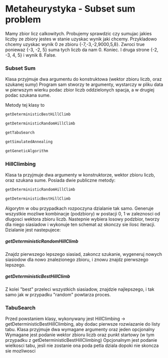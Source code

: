 # Metaheurystyka - Subset sum problem

Mamy zbior licz calkowitych. Probujemy sprawdzic czy sumujac jakies liczby ze zbiory jestes w stanie uzyskac wynik jaki chcemy.
Przykladowo chcemy uzyskac wynik 0 ze zbioru {-7,-3,-2,9000,5,8}. Zwroci true poniewaz {-3, -2, 5} suma tych liczb da nam 0. Koniec.
I druga strone {-2, -3, 4, 5} i wynik 8. False.


### Subset Sum
Klasa przyjmuje dwa argumentu do konstruktowa (wektor zbioru liczb, oraz szukanej sumy)
Program sam stworzy te argumenty, wystarczy w pliku data w pierwszym wierku podac zbior liczb oddzielonych spacja,
a w drugiej podac szukana sume.

Metody tej klasy to

```bash
getDeterministicBestHillClimb
```

```bash
getDeterministicRandomHillClimb
```

```bash
getTabuSearch
```

```bash
getSimulatedAnnealing
```

```bash
getGeneticAlgorithm
```

### HillClimbing

Klasa ta przyjmuje dwa argumenty w konstruktorze, wektor zbioru liczb, oraz szukana sume.
Posiada dwie publiczne metody:

```bash
getDeterministicRandomHillClimb
```

```bash
getDeterministicBestHillClimb
```

Algorytm w obu przypadkach rozpoczyna dzialanie tak samo.
Generuje wszystkie mozliwe kombinacje (podzbiory) w postacji 0, 1 w zaleznosci od dlugosci wektora zbioru liczb.
Nastepnie wybiera losowy podzbior, tworzy dla niego siasiadow i wykonuje ten schemat
az skonczy sie ilosc iteracji.
Dzialanie jest nastepujece:

##### getDeterministicRandomHillClimb
    
Znajdz pierwszego lepszego siasiad, zakoncz szukanie, wygeneruj nowych siasiodow dla nowo znalezionego zbioru,
i znowu znajdz pierwszego lepszego.

##### getDeterministicBestHillClimb

Z kolei "best" przeleci wszystkich siasiadow, znajdzie najlepszego, i tak samo jak w przypadku "random" powtarza proces.


### TabuSearch

Przed powstaniem klasy, wykonywany jest HillClimbing -> getDeterministicBestHillClimbing, 
aby dodac pierwsze rozwiazanie do listy tabu.
Klasa przyjmuje dwa wymagane argumenty oraz jeden opcjonalny
Wymagane jest podanie  wektor zbioru liczb oraz punkt startowy (w tym przypadku z getDeterministicBestHillClimbing)
Opcjonalnym jest podanie wielkosci tabu, jesli nie zostanie ona poda petla dziala dopoki nie skoncza sie mozliwosci

